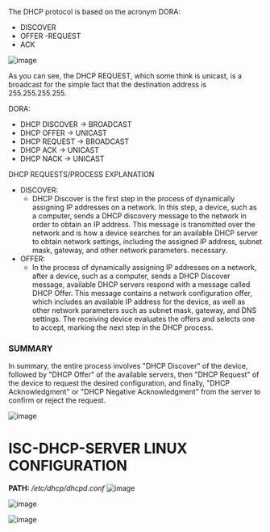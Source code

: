 The DHCP protocol is based on the acronym DORA:

- DISCOVER
- OFFER
-REQUEST
- ACK

![image](https://github.com/josedaniel12345/Redes/assets/151370313/c8d2d1b8-9f80-473a-bb67-be8576eb48b3)


As you can see, the DHCP REQUEST, which some think is unicast, is a broadcast for the simple fact that the destination address is 255.255.255.255.


DORA:
- DHCP DISCOVER → BROADCAST
- DHCP OFFER → UNICAST
- DHCP REQUEST → BROADCAST
- DHCP ACK → UNICAST
- DHCP NACK → UNICAST

DHCP REQUESTS/PROCESS EXPLANATION
- DISCOVER:
  - DHCP Discover is the first step in the process of dynamically assigning IP addresses on a network. In this step, a device, such as a computer, sends a DHCP discovery message to the network in order to obtain an IP address. This message is transmitted over the network and is how a device searches for an available DHCP server to obtain network settings, including the assigned IP address, subnet mask, gateway, and other network parameters. necessary.
- OFFER:
  - In the process of dynamically assigning IP addresses on a network, after a device, such as a computer, sends a DHCP Discover message, available DHCP servers respond with a message called DHCP Offer. This message contains a network configuration offer, which includes an available IP address for the device, as well as other network parameters such as subnet mask, gateway, and DNS settings. The receiving device evaluates the offers and selects one to accept, marking the next step in the DHCP process.

### SUMMARY

In summary, the entire process involves "DHCP Discover" of the device, followed by "DHCP Offer" of the available servers, then "DHCP Request" of the device to request the desired configuration, and finally, "DHCP Acknowledgment" or "DHCP Negative Acknowledgment" from the server to confirm or reject the request.


![image](https://github.com/josedaniel12345/Redes/assets/151370313/b710fe08-e10a-471f-9c18-65f5659ac41e)

# ISC-DHCP-SERVER LINUX CONFIGURATION
__PATH:__ */etc/dhcp/dhcpd.conf*
![image](https://github.com/josedaniel12345/Redes/assets/151370313/a83abe4c-5429-4b79-be66-cde20dbedf45)

![image](https://github.com/josedaniel12345/Redes/assets/151370313/b50b0be1-296b-4c53-b99d-8915a9037ca5)

![image](https://github.com/josedaniel12345/Redes/assets/151370313/5f56530e-c785-4cb7-83e1-6da275e785ae)